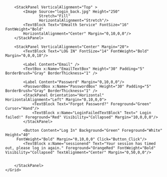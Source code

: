 <Window x:Class="EHealth.Login"
        xmlns="http://schemas.microsoft.com/winfx/2006/xaml/presentation"
        xmlns:x="http://schemas.microsoft.com/winfx/2006/xaml"
        xmlns:d="http://schemas.microsoft.com/expression/blend/2008"
        xmlns:mc="http://schemas.openxmlformats.org/markup-compatibility/2006"
        xmlns:local="clr-namespace:EHealth"
        mc:Ignorable="d"
        Title="Login" Height="950" Width="400"
        WindowStartupLocation="Manual"
        Icon="icon.ico"
        Background="AliceBlue"
        >
    <Grid>
        
        <StackPanel VerticalAlignment="Top" >
            <Image Source="login_back.jpg" Height="250" 
                   Stretch="Fill"
                   HorizontalAlignment="Stretch"/>
            <TextBlock Text="EHealth Service" FontSize="16" FontWeight="Bold" 
            HorizontalAlignment="Center" Margin="0,10,0,0"/>
        </StackPanel>

        <StackPanel VerticalAlignment="Center" Margin="20">
            <TextBlock Text="LOG IN" FontSize="14" FontWeight="Bold" Margin="0,0,0,10"/>

            <Label Content="Email" />
            <TextBox x:Name="EmailTextBox" Height="30" Padding="5" BorderBrush="Gray" BorderThickness="1" />

            <Label Content="Password" Margin="0,10,0,0"/>
            <PasswordBox x:Name="PasswordBox" Height="30" Padding="5" BorderBrush="Gray" BorderThickness="1" />
            <StackPanel Orientation="Horizontal" HorizontalAlignment="Left" Margin="0,10,0,0">
                <TextBlock Text="Forgot Password?" Foreground="Green" Cursor="Hand"/>
                <TextBlock x:Name="LoginFailedTextBlock" Text=" Login failed!" Foreground="Red" Visibility="Collapsed" Margin="10,0,0,0"/>
            </StackPanel>

            <Button Content="Log In" Background="Green" Foreground="White" Height="40" 
         FontWeight="Bold" Margin="0,10,0,0" Click="Button_Click"/>
            <TextBlock x:Name="sessionend" Text="Your session has timed out, please log in again." Foreground="OrangeRed" FontWeight="Bold" Visibility="Collapsed" TextAlignment="Center" Margin="0,50,0,0"/>


        </StackPanel>
    </Grid>
</Window>
